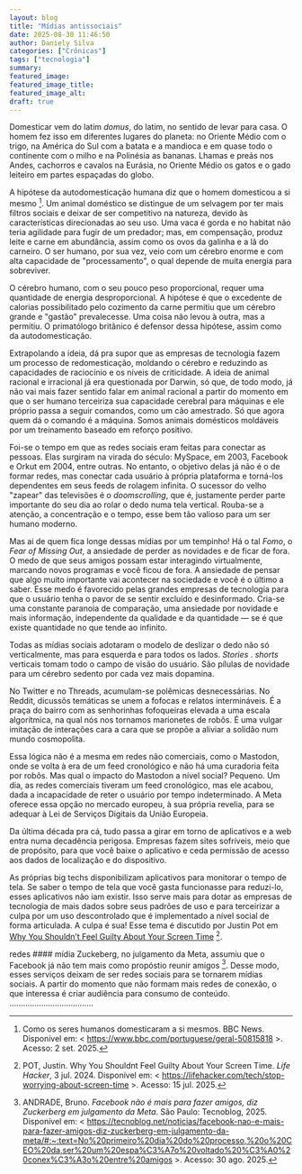 ```yaml
---
layout: blog
title: "Mídias antissociais"
date: 2025-08-30 11:46:50
author: Daniely Silva
categories: ["Crônicas"]
tags: ["tecnologia"]
summary:
featured_image:
featured_image_title:
featured_image_alt:
draft: true
---
```


Domesticar vem do latim *domus*, do latim, no sentido de levar para casa. O homem fez isso em diferentes lugares do planeta: no Oriente Médio com o trigo, na América do Sul com a batata e a mandioca e em quase todo o continente com o milho e na Polinésia as bananas. Lhamas e preás nos Andes, cachorros e cavalos na Eurásia, no Oriente Médio os gatos e o gado leiteiro em partes espaçadas do globo.

A hipótese da autodomesticação humana diz que o homem domesticou a si mesmo [^1]. Um animal doméstico se distingue de um selvagem por ter mais filtros sociais e deixar de ser competitivo na natureza, devido às características direcionadas ao seu uso. Uma vaca é gorda e no habitat não teria agilidade para fugir de um predador; mas, em compensação, produz leite e carne em abundância, assim como os ovos da galinha e a lã do carneiro. O ser humano, por sua vez, veio com um cérebro enorme e com alta capacidade de "processamento", o qual depende de muita energia para sobreviver.

O cérebro humano, com o seu pouco peso proporcional, requer uma quantidade de energia desproporcional.  A hipótese é que o excedente de calorias possibilitado pelo cozimento da carne permitiu que um cérebro grande e "gastão" prevalecesse. Uma coisa não levou à outra, mas a permitiu. O primatólogo britânico é defensor dessa hipótese, assim como da autodomesticação.

Extrapolando a ideia, dá pra supor que as empresas de tecnologia fazem um processo de redomesticação, moldando o cérebro e reduzindo as capacidades de raciocínio e os níveis de criticidade. A ideia de animal racional e irracional já era questionada por Darwin, só que, de todo modo, já não vai mais fazer sentido falar em animal racional a partir do momento em que o ser humano terceiriza sua capacidade cerebral para máquinas e ele próprio passa a seguir comandos, como um cão amestrado. Só que agora quem dá o comando é a máquina. Somos animais domésticos moldáveis por um treinamento baseado em reforço positivo.

Foi-se o tempo em que as redes sociais eram feitas para conectar as pessoas. Elas surgiram na virada do século: MySpace, em 2003, Facebook e Orkut em 2004, entre outras. No entanto, o objetivo delas já não é o de formar redes, mas conectar cada usuário à própria plataforma e torná-los dependentes em seus feeds de rolagem infinita. O sucessor do velho "zapear" das televisões é o *doomscrolling*, que é, justamente perder parte importante do seu dia ao rolar o dedo numa tela vertical. Rouba-se a atenção, a concentração e o tempo, esse bem tão valioso para um ser humano moderno.

Mas ai de quem fica longe dessas mídias por um tempinho! Há o tal *Fomo*, o *Fear of Missing Out*, a ansiedade de perder as novidades e de ficar de fora. O medo de que seus amigos possam estar interagindo virtualmente, marcando novos programas e você ficou de fora. A ansiedade de pensar que algo muito importante vai acontecer na sociedade e você é o último a saber. Esse medo é favorecido pelas grandes empresas de tecnologia para que o usuário tenha o pavor de se sentir excluído e desinformado. Cria-se uma constante paranoia de comparação, uma ansiedade por novidade e mais informação, independente da qualidade e da quantidade — se é que existe quantidade no que tende ao infinito.

Todas as mídias sociais adotaram o modelo de deslizar o dedo não só verticalmente, mas para esquerda e para todos os lados. *Stories* . *shorts* verticais tomam todo o campo de visão do usuário. São pílulas de novidade para um cérebro sedento por cada vez mais dopamina.

No Twitter e no Threads, acumulam-se polêmicas desnecessárias. No Reddit, dicussõs temáticas se unem a fofocas e relatos intermináveis. É a praça do bairro com as senhorinhas fofoqueiras elevada a uma escala algorítmica, na qual nós nos tornamos marionetes de robôs. É uma vulgar imitação de interações cara a cara que se propõe a aliviar a solidão num mundo cosmopolita.

Essa lógica não é a mesma em redes não comerciais, como o Mastodon, onde se volta à era de um feed cronológico e não há uma curadoria feita por robôs. Mas qual o impacto do Mastodon a nível social? Pequeno.  Um dia, as redes comerciais tiveram um feed cronológico, mas ele acabou, dada a incapacidade de reter o usuário por tempo indeterminado. A Meta oferece essa opção no mercado europeu, à sua própria revelia, para se adequar à Lei de Serviços Digitais da União Europeia.

Da última década pra cá, tudo passa a girar em torno de aplicativos e a web entra numa decadência perigosa. Empresas fazem sites sofríveis, meio que de propósito, para que você baixe o aplicativo e ceda permissão de acesso aos dados de localização e do dispositivo.

As próprias big techs disponibilizam aplicativos para monitorar o tempo de tela. Se saber o tempo de tela que você gasta funcionasse para reduzi-lo, esses aplicativos não iam existir. Isso serve mais para dotar as empresas de tecnologia de mais dados sobre seus padrões de uso e para terceirizar a culpa por um uso descontrolado que é implementado a nível social de forma articulada. A culpa é sua! Esse tema é discutido por Justin Pot em [Why You Shouldn’t Feel Guilty About Your Screen Time](https://lifehacker.com/tech/stop-worrying-about-screen-time) [^2].

redes #### mídia
Zuckeberg, no julgamento da Meta, assumiu que o Facebook já não tem mais como propóstio reunir amigos [^3]. Desse modo, esses serviços deixam de ser redes sociais para se tornarem mídias sociais. A partir do momento que não formam mais redes de conexão, o que interessa é criar audiência para consumo de conteúdo.
.....................................








[^3]: ANDRADE, Bruno. *Facebook não é mais para fazer amigos, diz Zuckerberg em julgamento da Meta*. São Paulo: Tecnoblog, 2025. Disponível em: < https://tecnoblog.net/noticias/facebook-nao-e-mais-para-fazer-amigos-diz-zuckerberg-em-julgamento-da-meta/#:~:text=No%20primeiro%20dia%20do%20processo,%20o%20CEO%20da,ser%20um%20espa%C3%A7o%20voltado%20%C3%A0%20conex%C3%A3o%20entre%20amigos >. Acesso: 30 ago. 2025.

[^1]: Como os seres humanos domesticaram a si mesmos. BBC News. Disponível em: < https://www.bbc.com/portuguese/geral-50815818 >. Acesso: 2 set. 2025.

[^2]: POT, Justin. Why You Shouldnt Feel Guilty About Your Screen Time. *Life Hacker*, 3 jul. 2024. Disponível em: < https://lifehacker.com/tech/stop-worrying-about-screen-time >. Acesso: 15 jul. 2025.


<div hidden>
Quando se fala que um pitbull é perigoso, ele pode até ser mais agressivo que outras raças, mas ainda é um cachorro e ainda é doméstico; a grande diferença está na sua força! Também comparemos um ser humano e um chimpanzé: são parecidos, mas um chimpanzé criado como humano pode fazer um estrago assustador. Esse animal surta, nós surtamos; mas nós temos filtros para evitar surtos e, ainda que esse filtro falhe, não temos toda sua força. Entre o surto de um pitbull e o de um cão salsicha, qual fará mais estrago? Um lobo, se se sentir ameaçado ou faminto, vai atacar alguém; um cachorro tem a tendência a não atacar. Em todo caso, os domésticos são animais mais mansos, foram selecionados para isso.
</div>
